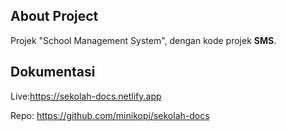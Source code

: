 ## About Project

Projek "School Management System", dengan kode projek **SMS**.

## Dokumentasi

Live:https://sekolah-docs.netlify.app

Repo: https://github.com/minikopi/sekolah-docs


